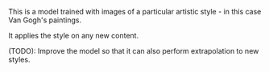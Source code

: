 This is a model trained with images of a particular artistic style - in this case Van Gogh's paintings.

It applies the style on any new content. 

(TODO): Improve the model so that it can also perform extrapolation to new styles.
